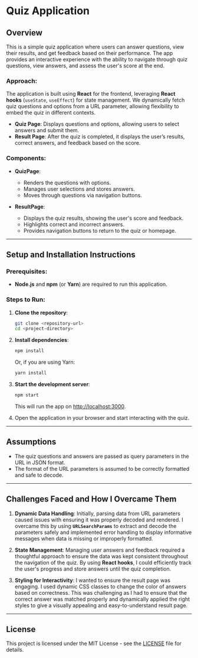 
# Quiz Application

## Overview

This is a simple quiz application where users can answer questions, view their results, and get feedback based on their performance. The app provides an interactive experience with the ability to navigate through quiz questions, view answers, and assess the user's score at the end.

### Approach:

The application is built using **React** for the frontend, leveraging **React hooks** (`useState`, `useEffect`) for state management. We dynamically fetch quiz questions and options from a URL parameter, allowing flexibility to embed the quiz in different contexts.

- **Quiz Page**: Displays questions and options, allowing users to select answers and submit them.
- **Result Page**: After the quiz is completed, it displays the user’s results, correct answers, and feedback based on the score.

### Components:

- **QuizPage**: 
  - Renders the questions with options.
  - Manages user selections and stores answers.
  - Moves through questions via navigation buttons.
  
- **ResultPage**: 
  - Displays the quiz results, showing the user's score and feedback.
  - Highlights correct and incorrect answers.
  - Provides navigation buttons to return to the quiz or homepage.

---

## Setup and Installation Instructions

### Prerequisites:

- **Node.js** and **npm** (or **Yarn**) are required to run this application.

### Steps to Run:

1. **Clone the repository**:
   ```bash
   git clone <repository-url>
   cd <project-directory>
   ```

2. **Install dependencies**:
   ```bash
   npm install
   ```
   Or, if you are using Yarn:
   ```bash
   yarn install
   ```

3. **Start the development server**:
   ```bash
   npm start
   ```
   This will run the app on [http://localhost:3000](http://localhost:3000).

4. Open the application in your browser and start interacting with the quiz.

---

## Assumptions

- The quiz questions and answers are passed as query parameters in the URL in JSON format.
- The format of the URL parameters is assumed to be correctly formatted and safe to decode.

---

## Challenges Faced and How I Overcame Them

1. **Dynamic Data Handling**:
   Initially, parsing data from URL parameters caused issues with ensuring it was properly decoded and rendered. I overcame this by using **`URLSearchParams`** to extract and decode the parameters safely and implemented error handling to display informative messages when data is missing or improperly formatted.

2. **State Management**:
   Managing user answers and feedback required a thoughtful approach to ensure the data was kept consistent throughout the navigation of the quiz. By using **React hooks**, I could efficiently track the user's progress and store answers until the quiz completion.

3. **Styling for Interactivity**:
   I wanted to ensure the result page was engaging. I used dynamic CSS classes to change the color of answers based on correctness. This was challenging as I had to ensure that the correct answer was matched properly and dynamically applied the right styles to give a visually appealing and easy-to-understand result page.

---

## License

This project is licensed under the MIT License - see the [LICENSE](LICENSE) file for details.
